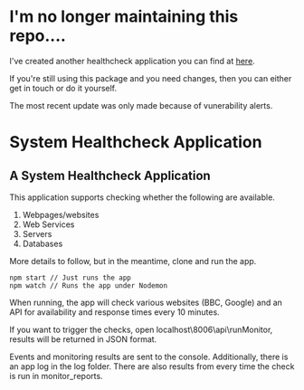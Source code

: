 # I'm no longer maintaining this repo....
I've created another healthcheck application you can find at [here](https://github.com/ChrisHAdams/application-healthcheck).

If you're still using this package and you need changes, then you can either get in touch or do it yourself.

The most recent update was only made because of vunerability alerts.


# System Healthcheck Application

## A System Healthcheck Application

This application supports checking whether the following are available.

1. Webpages/websites
2. Web Services
3. Servers
4. Databases

More details to follow, but in the meantime, clone and run the app.

```
npm start // Just runs the app
npm watch // Runs the app under Nodemon
```

When running, the app will check various websites (BBC, Google) and an API for availability and response times every 10 minutes.

If you want to trigger the checks, open localhost\8006\api\runMonitor, results will be returned in JSON format.

Events and monitoring results are sent to the console.  Additionally, there is an app log in the log folder.  There are also results from every time the check is run in monitor_reports.
